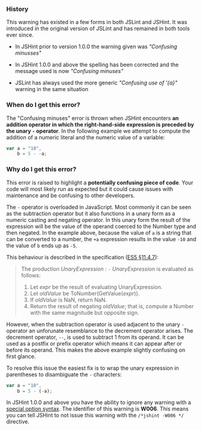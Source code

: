 <!---
{
    "titles": [
        "Confusing minuses",
        "W006"
    ],
    "slugs": [
        "confusing-minuses",
        "w006"
    ],
    "linters": [
        "jslint",
        "jshint"
    ],
    "author": "jallardice"
}
-->

### History

This warning has existed in a few forms in both JSLint and JSHint. It was
introduced in the original version of JSLint and has remained in both tools ever
since.

 - In JSHint prior to version 1.0.0 the warning given was *"Confusing minusses"*

 - In JSHint 1.0.0 and above the spelling has been corrected and the message
   used is now *"Confusing minuses"*

 - JSLint has always used the more generic *"Confusing use of '{a}"* warning in
   the same situation

### When do I get this error?

The "Confusing minuses" error is thrown when JSHint encounters **an addition
operator in which the right-hand-side expression is preceded by the unary `-`
operator**. In the following example we attempt to compute the addition of a
numeric literal and the numeric value of a variable:

<!---
{
    "linter": "jshint"
}
-->
```javascript
var a = "10",
    b = 5 - -a;
```

### Why do I get this error?

This error is raised to highlight a **potentially confusing piece of code**.
Your code will most likely run as expected but it could cause issues with
maintenance and be confusing to other developers.

The `-` operator is overloaded in JavaScript. Most commonly it can be seen as
the subtraction operator but it also functions in a unary form as a numeric
casting and negating operator. In this unary form the result of the expression
will be the value of the operand coerced to the Number type and then negated. In
the example above, because the value of `a` is a string that can be converted to
a number, the `+a` expression results in the value `-10` and the value of `b`
ends up as `-5`.

This behaviour is described in the specification ([ES5
&sect;11.4.7][es5-11.4.7]):

> The production *UnaryExpression* : `-` *UnaryExpression* is evaluated as
> follows:
> 1. Let *expr* be the result of evaluating UnaryExpression.
> 2. Let *oldValue* be ToNumber(GetValue(*expr*)).
> 3. If *oldValue* is NaN, return NaN.
> 4. Return the result of negating *oldValue*; that is, compute a Number with
> the same magnitude but opposite sign.

However, when the subtraction operator is used adjacent to the unary `-`
operator an unforunate resemblance to the decrement operator arises. The
decrement operator, `--`, is used to subtract 1 from its operand. It can be used
as a postfix or prefix operator which means it can appear after or before its
operand. This makes the above example slightly confusing on first glance.

To resolve this issue the easiest fix is to wrap the unary expression in
parentheses to disambiguate the `-` characters:

<!---
{
    "linter": "jshint"
}
-->
```javascript
var a = "10",
    b = 5 - (-a);
```

In JSHint 1.0.0 and above you have the ability to ignore any warning with a
[special option syntax][jshintopts]. The identifier of this warning is **W006**.
This means you can tell JSHint to not issue this warning with the `/*jshint
-W006 */` directive.

[es5-11.4.7]: http://es5.github.io/#x11.4.7
[jshintopts]: http://jshint.com/docs/#options
